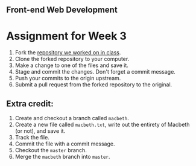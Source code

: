 ## Front-end Web Development
# Assignment for Week 3

1. Fork the [repository we worked on in class](https://github.com/JeffreyATW/shakespeare8).
2. Clone the forked repository to your computer.
3. Make a change to one of the files and save it.
4. Stage and commit the changes. Don't forget a commit message.
5. Push your commits to the origin upstream.
6. Submit a pull request from the forked repository to the original.

## Extra credit:

1. Create and checkout a branch called `macbeth`.
2. Create a new file called `macbeth.txt`, write out the entirety of Macbeth (or not), and save it.
3. Track the file.
4. Commit the file with a commit message.
5. Checkout the `master` branch.
6. Merge the `macbeth` branch into `master`.